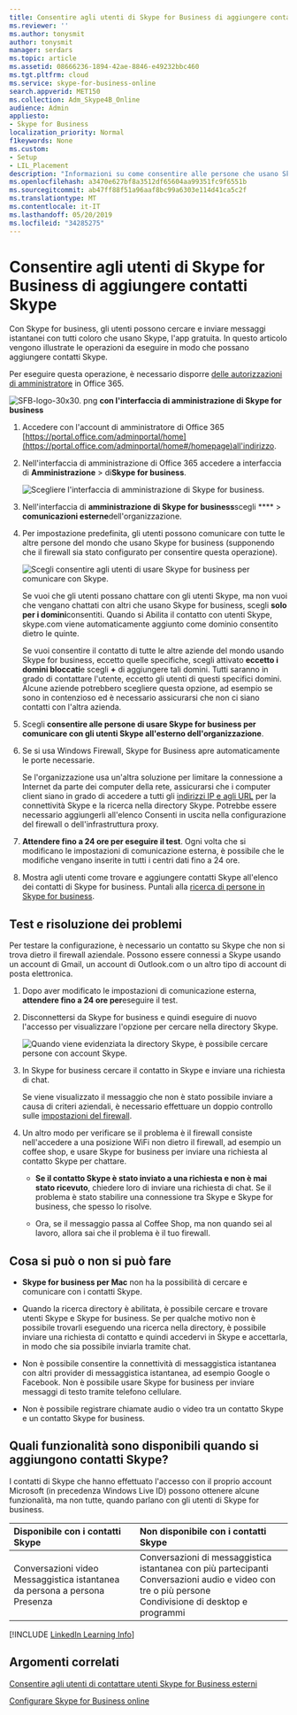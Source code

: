 ```yaml
---
title: Consentire agli utenti di Skype for Business di aggiungere contatti Skype
ms.reviewer: ''
ms.author: tonysmit
author: tonysmit
manager: serdars
ms.topic: article
ms.assetid: 08666236-1894-42ae-8846-e49232bbc460
ms.tgt.pltfrm: cloud
ms.service: skype-for-business-online
search.appverid: MET150
ms.collection: Adm_Skype4B_Online
audience: Admin
appliesto:
- Skype for Business
localization_priority: Normal
f1keywords: None
ms.custom:
- Setup
- LIL_Placement
description: "Informazioni su come consentire alle persone che usano Skype for business di contattare utenti Skype for business all'esterno dell'organizzazione e aggiungerli al proprio elenco di contatti. "
ms.openlocfilehash: a3470e627bf8a3512df65604aa99351fc9f6551b
ms.sourcegitcommit: ab47ff88f51a96aaf8bc99a6303e114d41ca5c2f
ms.translationtype: MT
ms.contentlocale: it-IT
ms.lasthandoff: 05/20/2019
ms.locfileid: "34285275"
---
```

# <a name="let-skype-for-business-users-add-skype-contacts"></a>Consentire agli utenti di Skype for Business di aggiungere contatti Skype

Con Skype for business, gli utenti possono cercare e inviare messaggi istantanei con tutti coloro che usano Skype, l'app gratuita. In questo articolo vengono illustrate le operazioni da eseguire in modo che possano aggiungere contatti Skype. 
  
Per eseguire questa operazione, è necessario disporre [delle autorizzazioni di amministratore](https://support.office.com/en-us/article/da585eea-f576-4f55-a1e0-87090b6aaa9d?ui=en-US&rs=en-US&ad=US) in Office 365.

![SFB-logo-30x30. png](../images/sfb-logo-30x30.png) **con l'interfaccia di amministrazione di Skype for business**
  
1. Accedere con l'account di amministratore di Office 365 [https://portal.office.com/adminportal/home](https://portal.office.com/adminportal/home#/homepage)all'indirizzo.
    
2. Nell'interfaccia di amministrazione di Office 365 accedere a interfaccia di **Amministrazione** > di**Skype for business**. 
    
    ![Scegliere l'interfaccia di amministrazione di Skype for business.](../images/376a7a45-e6e3-4716-be09-d2f294d885a2.png)
  
3. Nell'interfaccia di **amministrazione di Skype for business**scegli **** > **comunicazioni esterne**dell'organizzazione. 
    
4. Per impostazione predefinita, gli utenti possono comunicare con tutte le altre persone del mondo che usano Skype for business (supponendo che il firewall sia stato configurato per consentire questa operazione). 
    
    ![Scegli consentire agli utenti di usare Skype for business per comunicare con Skype.](../images/333789f8-2ea6-4bbd-805b-18130f427999.png)
  
    Se vuoi che gli utenti possano chattare con gli utenti Skype, ma non vuoi che vengano chattati con altri che usano Skype for business, scegli **solo per i domini**consentiti. Quando si Abilita il contatto con utenti Skype, skype.com viene automaticamente aggiunto come dominio consentito dietro le quinte. 
    
    Se vuoi consentire il contatto di tutte le altre aziende del mondo usando Skype for business, eccetto quelle specifiche, scegli attivato **eccetto i domini bloccati**e scegli **+** di aggiungere tali domini. Tutti saranno in grado di contattare l'utente, eccetto gli utenti di questi specifici domini. Alcune aziende potrebbero scegliere questa opzione, ad esempio se sono in contenzioso ed è necessario assicurarsi che non ci siano contatti con l'altra azienda.
    
5. Scegli **consentire alle persone di usare Skype for business per comunicare con gli utenti Skype all'esterno dell'organizzazione**. 
    
6.  Se si usa Windows Firewall, Skype for Business apre automaticamente le porte necessarie.
    
    Se l'organizzazione usa un'altra soluzione per limitare la connessione a Internet da parte dei computer della rete, assicurarsi che i computer client siano in grado di accedere a tutti gli [indirizzi IP e agli URL](https://support.office.com/en-us/article/8548a211-3fe7-47cb-abb1-355ea5aa88a2) per la connettività Skype e la ricerca nella directory Skype. Potrebbe essere necessario aggiungerli all'elenco Consenti in uscita nella configurazione del firewall o dell'infrastruttura proxy.
    
7. **Attendere fino a 24 ore per eseguire il test**. Ogni volta che si modificano le impostazioni di comunicazione esterna, è possibile che le modifiche vengano inserite in tutti i centri dati fino a 24 ore.
    
8. Mostra agli utenti come trovare e aggiungere contatti Skype all'elenco dei contatti di Skype for business. Puntali alla [ricerca di persone in Skype for business](https://support.office.com/en-us/article/b12500ef-e37f-4d22-aade-c11277e53f19).
    
## <a name="test-and-troubleshoot"></a>Test e risoluzione dei problemi

Per testare la configurazione, è necessario un contatto su Skype che non si trova dietro il firewall aziendale. Possono essere connessi a Skype usando un account di Gmail, un account di Outlook.com o un altro tipo di account di posta elettronica.
  
1. Dopo aver modificato le impostazioni di comunicazione esterna, **attendere fino a 24 ore per**eseguire il test.
    
2. Disconnettersi da Skype for business e quindi eseguire di nuovo l'accesso per visualizzare l'opzione per cercare nella directory Skype. 
    
    ![Quando viene evidenziata la directory Skype, è possibile cercare persone con account Skype.](../images/76ee9fab-1ac3-4f4a-9569-f5f2606dbb7a.png)
  
3. In Skype for business cercare il contatto in Skype e inviare una richiesta di chat. 
    
    Se viene visualizzato il messaggio che non è stato possibile inviare a causa di criteri aziendali, è necessario effettuare un doppio controllo sulle [impostazioni del firewall](https://support.office.com/en-us/article/8548a211-3fe7-47cb-abb1-355ea5aa88a2). 
    
4. Un altro modo per verificare se il problema è il firewall consiste nell'accedere a una posizione WiFi non dietro il firewall, ad esempio un coffee shop, e usare Skype for business per inviare una richiesta al contatto Skype per chattare. 
    
   - **Se il contatto Skype è stato inviato a una richiesta e non è mai stato ricevuto**, chiedere loro di inviare una richiesta di chat. Se il problema è stato stabilire una connessione tra Skype e Skype for business, che spesso lo risolve.
    
   - Ora, se il messaggio passa al Coffee Shop, ma non quando sei al lavoro, allora sai che il problema è il tuo firewall. 
    
## <a name="what-you-can-and-cant-do"></a>Cosa si può o non si può fare

- **Skype for business per Mac** non ha la possibilità di cercare e comunicare con i contatti Skype.
    
- Quando la ricerca directory è abilitata, è possibile cercare e trovare utenti Skype e Skype for business. Se per qualche motivo non è possibile trovarli eseguendo una ricerca nella directory, è possibile inviare una richiesta di contatto e quindi accedervi in Skype e accettarla, in modo che sia possibile inviarla tramite chat. 
    
- Non è possibile consentire la connettività di messaggistica istantanea con altri provider di messaggistica istantanea, ad esempio Google o Facebook. Non è possibile usare Skype for business per inviare messaggi di testo tramite telefono cellulare.

- Non è possibile registrare chiamate audio o video tra un contatto Skype e un contatto Skype for business.
    
## <a name="what-features-are-available-when-adding-skype-contacts"></a>Quali funzionalità sono disponibili quando si aggiungono contatti Skype?

I contatti di Skype che hanno effettuato l'accesso con il proprio account Microsoft (in precedenza Windows Live ID) possono ottenere alcune funzionalità, ma non tutte, quando parlano con gli utenti di Skype for business.
  
|**Disponibile con i contatti Skype**|**Non disponibile con i contatti Skype**|
|:-----|:-----|
| Conversazioni video <br/>  Messaggistica istantanea da persona a persona <br/>  Presenza <br/> | Conversazioni di messaggistica istantanea con più partecipanti <br/>  Conversazioni audio e video con tre o più persone <br/>  Condivisione di desktop e programmi <br/> |
   
[!INCLUDE [LinkedIn Learning Info](../../common/office/linkedin-learning-info.md)]
   
## <a name="related-topics"></a>Argomenti correlati

[Consentire agli utenti di contattare utenti Skype for Business esterni](allow-users-to-contact-external-skype-for-business-users.md)
  
[Configurare Skype for Business online](set-up-skype-for-business-online.md)

  
 
